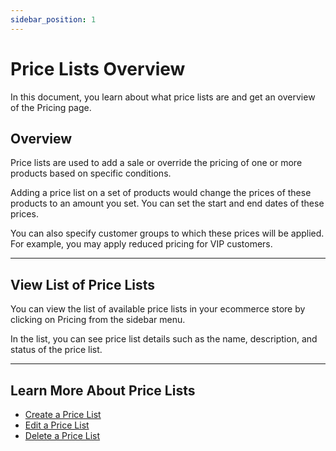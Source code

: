 ```yaml
---
sidebar_position: 1
---
```


# Price Lists Overview

In this document, you learn about what price lists are and get an overview of the Pricing page.

## Overview

Price lists are used to add a sale or override the pricing of one or more products based on specific conditions.

Adding a price list on a set of products would change the prices of these products to an amount you set. You can set the start and end dates of these prices.

You can also specify customer groups to which these prices will be applied. For example, you may apply reduced pricing for VIP customers.

---

## View List of Price Lists

You can view the list of available price lists in your ecommerce store by clicking on Pricing from the sidebar menu.

In the list, you can see price list details such as the name, description, and status of the price list.

---

## Learn More About Price Lists

- [Create a Price List](./create.md)
- [Edit a Price List](./edit.md)
- [Delete a Price List](./delete.md)
